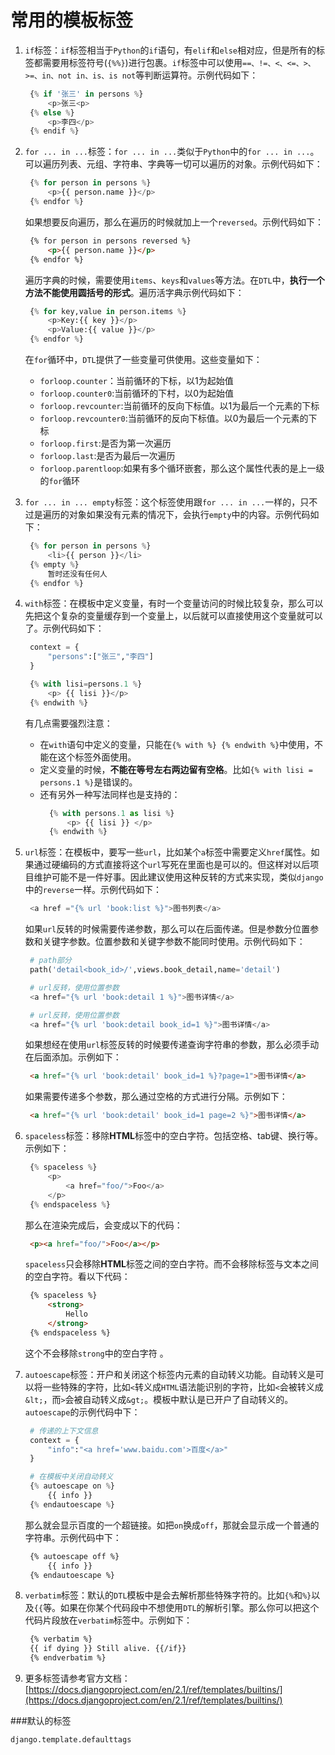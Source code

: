# 常用的模板标签

1. `if`标签：`if`标签相当于`Python`的`if`语句，有`elif`和`else`相对应，但是所有的标签都需要用标签符号\(`{%%}`\)进行包裹。`if`标签中可以使用`==、!=、<、<=、>、>=、in、not in、is、is not`等判断运算符。示例代码如下：

   ```python
    {% if '张三' in persons %}
        <p>张三<p>
    {% else %}
        <p>李四</p>
    {% endif %}  
   ```

2. `for ... in ...`标签：`for ... in ...`类似于`Python`中的`for ... in ...`。可以遍历列表、元组、字符串、字典等一切可以遍历的对象。示例代码如下：

   ```python
    {% for person in persons %}
        <p>{{ person.name }}</p>
    {% endfor %}
   ```

   如果想要反向遍历，那么在遍历的时候就加上一个`reversed`。示例代码如下：

   ```html
    {% for person in persons reversed %}
        <p>{{ person.name }}</p>
    {% endfor %}
   ```

   遍历字典的时候，需要使用`items`、`keys`和`values`等方法。在`DTL`中，**执行一个方法不能使用圆括号的形式**。遍历活字典示例代码如下：

   ```python
    {% for key,value in person.items %}
        <p>Key:{{ key }}</p>
        <p>Value:{{ value }}</p>
    {% endfor %}
   ```

   在`for`循环中，`DTL`提供了一些变量可供使用。这些变量如下：

   * `forloop.counter`：当前循环的下标，以1为起始值
   * `forloop.counter0`:当前循环的下村，以0为起始值
   * `forloop.revcounter`:当前循环的反向下标值。以1为最后一个元素的下标
   * `forloop.revcounter0`:当前循环的反向下标值。以0为最后一个元素的下标
   * `forloop.first`:是否为第一次遍历
   * `forloop.last`:是否为最后一次遍历
   * `forloop.parentloop`:如果有多个循环嵌套，那么这个属性代表的是上一级的`for`循环

3. `for ... in ... empty`标签：这个标签使用跟`for ... in ...`一样的，只不过是遍历的对象如果没有元素的情况下，会执行`empty`中的内容。示例代码如下：

   ```python
    {% for person in persons %}
        <li>{{ person }}</li>
    {% empty %}
        暂时还没有任何人
    {% endfor %}
   ```

4. `with`标签：在模板中定义变量，有时一个变量访问的时候比较复杂，那么可以先把这个复杂的变量缓存到一个变量上，以后就可以直接使用这个变量就可以了。示例代码如下：

   ```python
    context = {
        "persons":["张三","李四"]
    }

    {% with lisi=persons.1 %}
        <p> {{ lisi }}</p>
    {% endwith %}
   ```

   有几点需要强烈注意：

   * 在`with`语句中定义的变量，只能在`{% with %} {% endwith %}`中使用，不能在这个标签外面使用。
   * 定义变量的时候，**不能在等号左右两边留有空格**。比如`{% with lisi = persons.1 %}`是错误的。
   * 还有另外一种写法同样也是支持的：
     ```python
       {% with persons.1 as lisi %}
           <p> {{ lisi }} </p>
       {% endwith %}
     ```

5. `url`标签：在模板中，要写一些`url`，比如某个`a`标签中需要定义`href`属性。如果通过硬编码的方式直接将这个`url`写死在里面也是可以的。但这样对以后项目维护可能不是一件好事。因此建议使用这种反转的方式来实现，类似`django`中的`reverse`一样。示例代码如下：

   ```python
    <a href ="{% url 'book:list %}">图书列表</a>
   ```

   如果`url`反转的时候需要传递参数，那么可以在后面传递。但是参数分位置参数和关键字参数。位置参数和关键字参数不能同时使用。示例代码如下：

   ```python
    # path部分
    path('detail<book_id>/',views.book_detail,name='detail')

    # url反转，使用位置参数
    <a href="{% url 'book:detail 1 %}">图书详情</a>

    # url反转，使用位置参数
    <a href="{% url 'book:detail book_id=1 %}">图书详情</a>
   ```

   如果想经在使用`url`标签反转的时候要传递查询字符串的参数，那么必须手动在后面添加。示例如下：

   ```html
    <a href="{% url 'book:detail' book_id=1 %}?page=1">图书详情</a>
   ```

   如果需要传递多个参数，那么通过空格的方式进行分隔。示例如下：

   ```html
    <a href="{% url 'book:detail' book_id=1 page=2 %}">图书详情</a>
   ```

6. `spaceless`标签：移除**HTML**标签中的空白字符。包括空格、tab键、换行等。示例如下：

   ```python
    {% spaceless %}
        <p>
            <a href="foo/">Foo</a>
        </p>
    {% endspaceless %}
   ```

   那么在渲染完成后，会变成以下的代码：

   ```html
    <p><a href="foo/">Foo</a></p>
   ```

   `spaceless`只会移除**HTML**标签之间的空白字符。而不会移除标签与文本之间的空白字符。看以下代码：

   ```html
    {% spaceless %}
        <strong>
            Hello
        </strong>
    {% endspaceless %}
   ```

   这个不会移除`strong`中的空白字符 。

7. `autoescape`标签：开户和关闭这个标签内元素的自动转义功能。自动转义是可以将一些特殊的字符，比如`<`转义成`HTML`语法能识别的字符，比如`<`会被转义成`&lt;`，而`>`会被自动转义成`&gt;`。模板中默认是已开户了自动转义的。`autoescape`的示例代码中下：

   ```python
    # 传递的上下文信息
    context = {
        "info":"<a href='www.baidu.com'>百度</a>"
    }

    # 在模板中关闭自动转义
    {% autoescape on %}
        {{ info }}
    {% endautoescape %}
   ```

   那么就会显示百度的一个超链接。如把`on`换成`off`，那就会显示成一个普通的字符串。示例代码中下：

   ```html
    {% autoescape off %}
        {{ info }}
    {% endautoescape %}
   ```

8. `verbatim`标签：默认的`DTL`模板中是会去解析那些特殊字符的。比如`{%`和`%}`以及`{{`等。如果在你某个代码段中不想使用`DTL`的解析引擎。那么你可以把这个代码片段放在`verbatim`标签中。示例如下：

   ```html
    {% verbatim %}
    {{ if dying }} Still alive. {{/if}}
    {% endverbatim %}
   ```

9. 更多标签请参考官方文档：  
   [https://docs.djangoproject.com/en/2.1/ref/templates/builtins/](https://docs.djangoproject.com/en/2.1/ref/templates/builtins/)


###默认的标签

`django.template.defaulttags`


